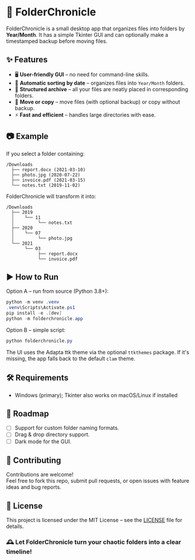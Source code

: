 # 📂 FolderChronicle

FolderChronicle is a small desktop app that organizes files into folders by **Year/Month**. It has a simple Tkinter GUI and can optionally make a timestamped backup before moving files.


## ✨ Features

- 🖥️ **User-friendly GUI** – no need for command-line skills.  
- 📅 **Automatic sorting by date** – organizes files into `Year/Month` folders.  
- 📂 **Structured archive** – all your files are neatly placed in corresponding folders.  
- 🔄 **Move or copy** – move files (with optional backup) or copy without backup.  
- ⚡ **Fast and efficient** – handles large directories with ease.  

## 📷 Example

If you select a folder containing:

```
/Downloads
  ├── report.docx (2021-03-10)
  ├── photo.jpg (2020-07-22)
  ├── invoice.pdf (2021-03-15)
  └── notes.txt (2019-11-02)
```

FolderChronicle will transform it into:

```
/Downloads
  ├── 2019
  │    └── 11
  │         └── notes.txt
  ├── 2020
  │    └── 07
  │         └── photo.jpg
  └── 2021
       └── 03
            ├── report.docx
            └── invoice.pdf
```

## ▶️ How to Run

Option A – run from source (Python 3.8+):

```powershell
python -m venv .venv
.venv\Scripts\Activate.ps1
pip install -e .[dev]
python -m folderchronicle.app
```

Option B – simple script:

```powershell
python folderchronicle.py
```


The UI uses the Adapta ttk theme via the optional `ttkthemes` package. If it's missing, the app falls back to the default `clam` theme.

## 🛠️ Requirements
- Windows (primary); Tkinter also works on macOS/Linux if installed

## 📌 Roadmap

- [ ] Support for custom folder naming formats.  
- [ ] Drag & drop directory support.  
- [ ] Dark mode for the GUI.

## 🤝 Contributing

Contributions are welcome!  
Feel free to fork this repo, submit pull requests, or open issues with feature ideas and bug reports.

## 📄 License

This project is licensed under the MIT License – see the [LICENSE](LICENSE) file for details.

### 🕰️ Let FolderChronicle turn your chaotic folders into a clear timeline!  
